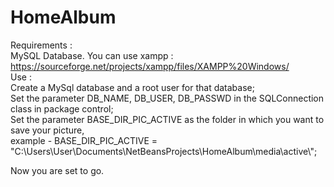 # HomeAlbum
Requirements :  
	MySQL Database. You can use xampp : https://sourceforge.net/projects/xampp/files/XAMPP%20Windows/  
Use :   
 Create a MySql database and a root user for that database;  
 Set the parameter DB_NAME, DB_USER, DB_PASSWD in the SQLConnection class in package control;  
 Set the parameter BASE_DIR_PIC_ACTIVE as the folder in which you want to save your picture,  
 	 example - BASE_DIR_PIC_ACTIVE = "C:\\Users\\User\\Documents\\NetBeansProjects\\HomeAlbum\\media\\active\\";  
  
Now you are set to go.
